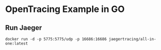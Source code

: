 # OpenTracing Example in GO

## Run Jaeger
```cassandraql
docker run -d -p 5775:5775/udp -p 16686:16686 jaegertracing/all-in-one:latest
```